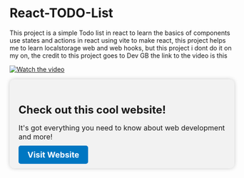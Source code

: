 # React-TODO-List
This project is a simple Todo list in react to learn the basics of components use states and actions in react using vite to make react, 
this project helps me to learn localstorage web and web hooks, but this project i dont do it on my on, the credit to this project goes to Dev GB
the link to the video is this



[![Watch the video](https://img.youtube.com/vi/36a__1Vn6B8/0.jpg)](https://www.youtube.com/watch?v=36a__1Vn6B8)

<div style="background-color: #f2f2f2; padding: 20px; border-radius: 10px; box-shadow: 0 0 10px rgba(0, 0, 0, 0.2);">
    <h2 style="font-size: 24px; margin-bottom: 10px;">Check out this cool website!</h2>
    <p style="font-size: 16px; margin-bottom: 20px;">It's got everything you need to know about web development and more!</p>
    <a href="https://www.example.com" style="background-color: #0077c2; color: #fff; padding: 10px 20px; border-radius: 5px; text-decoration: none; font-size: 18px; font-weight: bold;">Visit Website</a>
</div>
